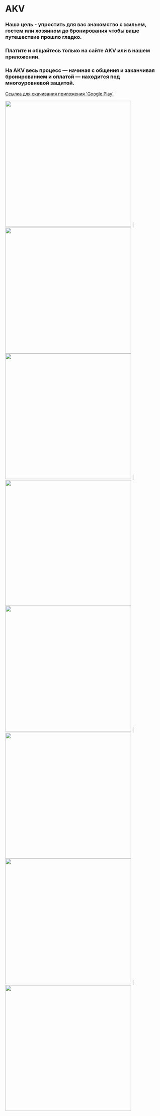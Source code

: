 # AKV 
### Наша цель - упростить для вас знакомство с жильем, гостем или хозяином до бронирования чтобы ваше путешествие прошло гладко.
### Платите и общайтесь только на сайте AKV или в нашем приложении. 
### На AKV весь процесс — начиная с общения и заканчивая бронированием и оплатой — находится под многоуровневой защитой.

[Cсылка для скачивания приложения 'Google Play'](https://play.google.com/store/apps/details?id=com.akvrelease.akvandroidapp) 


<img src="https://user-images.githubusercontent.com/43146486/93905608-f9cb8e00-fd1c-11ea-84c0-735639989e4c.png" width="400"> | <img src="https://user-images.githubusercontent.com/43146486/93905634-ffc16f00-fd1c-11ea-90ed-aa84ce1a0fcc.png" width="400"> 
<img src="https://user-images.githubusercontent.com/43146486/93905642-018b3280-fd1d-11ea-9ed0-85bd713999b7.png" width="400"> |
<img src="https://user-images.githubusercontent.com/43146486/93905647-02bc5f80-fd1d-11ea-8775-0825235b1708.png" width="400">
<img src="https://user-images.githubusercontent.com/43146486/93905655-0354f600-fd1d-11ea-991b-53ead91de7ae.png" width="400"> |
<img src="https://user-images.githubusercontent.com/43146486/93905661-04862300-fd1d-11ea-9af5-15c53e5f3807.png" width="400">
<img src="https://user-images.githubusercontent.com/43146486/93905665-05b75000-fd1d-11ea-8597-7c4b7a939b63.png" width="400"> |
<img src="https://user-images.githubusercontent.com/43146486/93905668-064fe680-fd1d-11ea-936f-5295f2cc6ddd.png" width="400">


